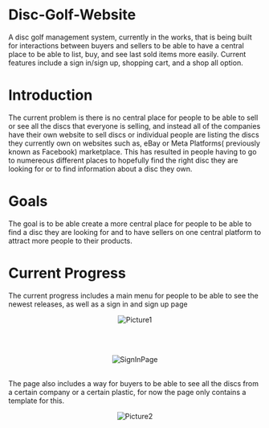 # Disc-Golf-Website
A disc golf management system, currently in the works, that is being built for interactions between buyers and sellers to be able to have a central place to be able to list, buy, and see last sold items more easily. Current features include a sign in/sign up, shopping cart, and a shop all option.

# Introduction
The current problem is there is no central place for people to be able to sell or see all the discs that everyone is selling, and instead all of the companies have their own website to sell discs or individual people are listing the discs they currently own on websites such as, eBay or Meta Platforms( previously known as Facebook) marketplace. This has resulted in people having to go to numereous different places to hopefully find the right disc they are looking for or to find information about a disc they own.

# Goals
The goal is to be able create a more central place for people to be able to find a disc they are looking for and to have sellers on one central platform to attract more people to their products. 

# Current Progress <br> 
The current progress includes a main menu for people to be able to see the newest releases, as well as a sign in and sign up page
<br> <p align= "center"> ![Picture1](https://user-images.githubusercontent.com/77820332/156283026-65f8a36b-1936-4189-a319-f1d4d0e77abf.png) </p>
<br> <br> <p align= "center"> ![SignInPage](https://user-images.githubusercontent.com/77820332/142134708-02564fd3-fe20-4b14-8a9e-01a92fe03f8d.JPG) </p>

<br> The page also includes a way for buyers to be able to see all the discs from a certain company or a certain plastic, for now the page only contains a template for this.
<br> <p align= "center">![Picture2](https://user-images.githubusercontent.com/77820332/158108160-6dcea137-229c-4bf4-a6fa-ef6da597c34b.png) </p>

